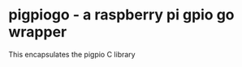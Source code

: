 
 pigpiogo - a raspberry pi gpio go wrapper
============================================

This encapsulates the pigpio C library
